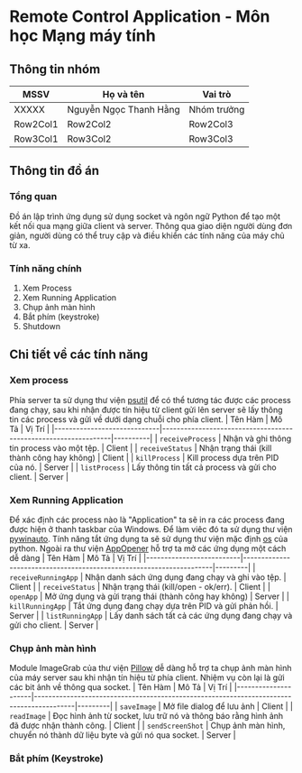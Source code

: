 # Remote Control Application - Môn học Mạng máy tính
## Thông tin nhóm
| MSSV | Họ và tên | Vai trò |
|----------|----------|----------|
| XXXXX | Nguyễn Ngọc Thanh Hằng | Nhóm trưởng |
| Row2Col1 | Row2Col2 | Row2Col3 |
| Row3Col1 | Row3Col2 | Row3Col3 |


## Thông tin đồ án
### Tổng quan
Đồ án lập trình ứng dụng sử dụng socket và ngôn ngữ Python để tạo một kết nối qua mạng giữa client và server. 
Thông qua giao diện người dùng đơn giản, người dùng có thể truy cập và điều khiển các tính năng của máy chủ từ xa.
### Tính năng chính
1. Xem Process
2. Xem Running Application
3. Chụp ảnh màn hình
4. Bắt phím (keystroke)
5. Shutdown
## Chi tiết về các tính năng
### Xem process
Phía server ta sử dụng thư viện [psutil](https://pypi.org/project/psutil/) để có thể tương tác được các process đang chạy,
sau khi nhận được tín hiệu từ client gửi lên server sẽ lấy thông tin các process và gửi về dưới dạng chuỗi cho phía client.
| Tên Hàm                     | Mô Tả                                                          | Vị Trí   |
|-----------------------------|----------------------------------------------------------------|----------|
| `receiveProcess`            | Nhận và ghi thông tin process vào một tệp.                   | Client   |
| `receiveStatus`             | Nhận trạng thái (kill thành công hay không)            | Client   |
| `killProcess`               | Kill process dựa trên PID của nó.            | Server   |
| `listProcess`               | Lấy thông tin tất cả process và gửi cho client.                | Server   |
### Xem Running Application
Để xác định các process nào là "Application" ta sẽ in ra các process đang được hiện ở thanh taskbar của Windows. Để làm viêc đó ta sử dụng 
thư viện [pywinauto](https://pywinauto.readthedocs.io/en/latest/). Tính năng tắt ứng dụng ta sẽ sử dụng thư viện mặc định [os](https://docs.python.org/3/library/os.html) của python. Ngoài ra thư viện [AppOpener](https://pypi.org/project/appopener/) hỗ trợ ta mở các ứng dụng một cách dễ dàng
| Tên Hàm                  | Mô Tả                                                               | Vị Trí  |
|--------------------------|---------------------------------------------------------------------|---------|
| `receiveRunningApp`      | Nhận danh sách ứng dụng đang chạy và ghi vào tệp.                   | Client  |
| `receiveStatus`          | Nhận trạng thái (kill/open - ok/err).    | Client  |
| `openApp`                | Mở ứng dụng và gửi trạng thái (thành công hay không)               | Server  |
| `killRunningApp`         | Tắt ứng dụng đang chạy dựa trên PID và gửi phản hồi.               | Server  |
| `listRunningApp`         | Lấy danh sách tất cả các ứng dụng đang chạy và gửi cho client.          | Server  |

### Chụp ảnh màn hình
Module ImageGrab của thư viện [Pillow](https://pypi.org/project/Pillow/) dễ dàng hỗ trợ ta chụp ảnh màn hình của máy server sau khi nhận tín hiệu từ phía client. Nhiệm vụ còn lại là gửi các bit ảnh về thông qua socket.
| Tên Hàm             | Mô Tả                                                                                   | Vị Trí  |
|---------------------|-----------------------------------------------------------------------------------------|---------|
| `saveImage`         | Mở file dialog để lưu ảnh                                                               | Client  |
| `readImage`         | Đọc hình ảnh từ socket, lưu trữ nó và thông báo rằng hình ảnh đã được nhận thành công.  | Client  |
| `sendScreenShot`    | Chụp ảnh màn hình, chuyển nó thành dữ liệu byte và gửi nó qua socket.                   | Server  |
### Bắt phím (Keystroke)




